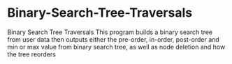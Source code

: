# Binary-Search-Tree-Traversals
Binary Search Tree Traversals  This program builds a binary search tree from user data then outputs either the pre-order, in-order, post-order and min or max value from binary search tree, as well as node deletion and how the tree reorders

